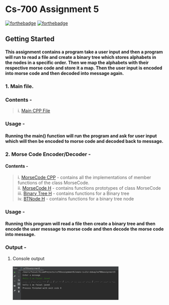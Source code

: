 # Cs-700 Assignment 5
[![forthebadge](https://forthebadge.com/images/badges/made-with-c-plus-plus.svg)](https://forthebadge.com)
[![forthebadge](http://forthebadge.com/images/badges/built-with-love.svg)](http://forthebadge.com)

## Getting Started
#### This assignment contains a program take a user input and then a program will run to read a file and create a binary tree which stores alphabets in the nodes in a specific order. Then we map the alphabets with their respective morse code and store it a map. Then the user input is encoded into morse code and then decoded into message again.

### 1. Main file.
### Contents -
> i. [Main CPP File](main.cpp)
### Usage - 
#### Running the main() function will run the program and ask for user input which will then be encoded to morse code and decoded back to message.
### 2. Morse Code Encoder/Decoder -
#### Contents - 
> i. [MorseCode CPP](MorseCode.cpp) - contains all the implementations of member functions of the class MorseCode.<br>
> ii. [MorseCode H](MorseCode.h) - contains functions prototypes of class MorseCode<br>
> iii. [Binary Tree H](Binary_Tree.h) - contains functions for a Binary tree<br>
> iv. [BTNode H](BTNode.h) - contains functions for a binary tree node<br>
### Usage - 
#### Running this program will read a file then create a binary tree and then encode the user message to morse code and then decode the morse code into message.
### Output - 
1. Console output
    <br><br><img src="output.png" width="70%">
